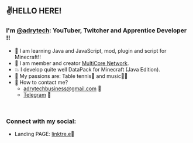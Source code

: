 ## ✌️HELLO HERE! 
### I'm [@adrytech]: YouTuber, Twitcher and Apprentice Developer ‼️
- 🌱 I am learning Java and JavaScript, mod, plugin and script for Minecraft!!
- 👯 I am member and creator [MultiCore Network].
- 💥 I develop quite well DataPack for Minecraft (Java Edition).
- 📜 My passions are: Table tennis🏓 and music🎹🎷
- 💬 How to contact me?
  - adrytechbusiness@gmail.com 📗
  - [Telegram] 📕

<br />

### Connect with my social:

- Landing PAGE: [linktre.e]📘

<br />
<br />

[linktre.e]: https://linktr.ee/adrytech
[telegram]: https://t.me/AdryTechYT
[MultiCore Network]: https://github.com/MultiCoreNetwork
[@adrytech]: https://www.youtube.com/channel/UCBIPLy1cDh0Z-mpIZYpz5Ew
